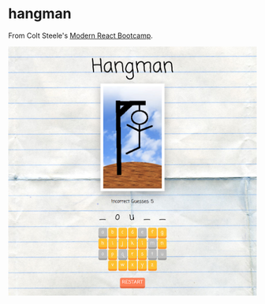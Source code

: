 # hangman
From Colt Steele's [Modern React Bootcamp](https://www.udemy.com/modern-react-bootcamp/).

![alt text](https://github.com/julienorcross/hangman/blob/master/hangman.png)
